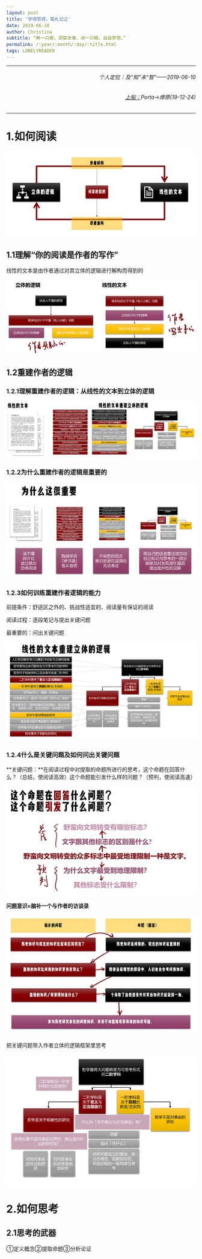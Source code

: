 ```yaml
---
layout: post
title: '学得思得，辄札记之'
date: 2019-06-10
author: Christina
subtitle: “睁一只眼，洞穿世事，闭一只眼，自由梦想。”
permalink: /:year/:month/:day/:title.html
tags: LONELYREADER
---
```


---



<h6 style="text-align:right">个人定位：及“知”未“智”——2019-06-10</h6>
<h6 style="text-align:right"><a href="https://www.lonelyreader.com">上船：</a>Porta→燎原(19-12-24)</h6>



---

# 1.如何阅读

![](/assets/img/howtoread.png)

## 1.1理解“你的阅读是作者的写作”

线性的文本是由作者通过对其立体的逻辑进行解构而得到的

![](/assets/img/disassemble.png)

## 1.2重建作者的逻辑

### 1.2.1理解重建作者的逻辑：从线性的文本到立体的逻辑

![](/assets/img/reconstruct.png)

### 1.2.2为什么重建作者的逻辑是重要的

![](/assets/img/importance.png)

### 1.2.3如何训练重建作者逻辑的能力

前提条件：舒适区之外的、挑战性适宜的、阅读量有保证的阅读

阅读过程：逐段笔记与提出关键问题

最重要的：问出关键问题

![](/assets/img/stereoscopic.png)

### 1.2.4什么是关键问题及如何问出关键问题

**关键问题：**在阅读过程中对提取的命题所进行的思考，这个命题在回答什么？（总结，使阅读高效）这个命题能引发什么样的问题？（预判，使阅读高速）

![](/assets/img/questions.png)

**问题意识≈脑补一个与作者的访谈录**

![](/assets/img/process.png)

把关键问题带入作者立体的逻辑框架里思考

![](/assets/img/quiz.png)

# 2.如何思考

## 2.1思考的武器

①定义概念②提取命题③分析论证






